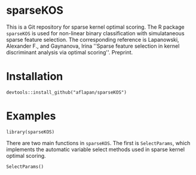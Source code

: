 # sparseKOS
This is a Git repository for sparse kernel optimal scoring. The R package `sparseKOS` is used for non-linear binary classification with simulataneous sparse feature selection. The corresponding reference is Lapanowski, Alexander F., and Gaynanova, Irina ''Sparse feature selection in kernel discriminant analysis via optimal scoring''. Preprint.

# Installation 
```
devtools::install_github("aflapan/sparseKOS")
```
# Examples

```
library(sparseKOS)
```

There are two main functions in `sparseKOS`. The first is `SelectParams`, which implements the automatic variable select methods used in sparse kernel optimal scoring. 
```
SelectParams()
```
